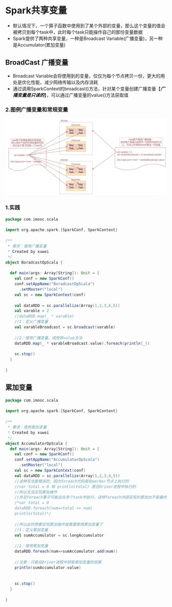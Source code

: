 # Spark共享变量
- 默认情况下，一个算子函数中使用到了某个外部的变量，那么这个变量的值会被拷贝到每个task中，此时每个task只能操作自己的那份变量数据
- Spark提供了两种共享变量，一种是Broadcast Variable(广播变量)，另一种是Accumulator(累加变量)

## BroadCast 广播变量
- Broadcast Variable会将使用到的变量，仅仅为每个节点拷贝一份，更大的用处是优化性能，减少网络传输以及内存消耗
- 通过调用SparkContext的broadcast()方法，针对某个变量创建广播变量【**_广播变量是只读的_**】，可以通过广播变量的value()方法获取值

### 2.图例广播变量和常规变量
![fail](img/6.1.png)

### 1.实践
```scala
package com.imooc.scala

import org.apache.spark.{SparkConf, SparkContext}

/**
 * 需求：使用广播变量
 * Created by xuwei
 */
object BoradcastOpScala {

  def main(args: Array[String]): Unit = {
    val conf = new SparkConf()
    conf.setAppName("BoradcastOpScala")
      .setMaster("local")
    val sc = new SparkContext(conf)

    val dataRDD = sc.parallelize(Array(1,2,3,4,5))
    val varable = 2
    //dataRDD.map(_ * varable)
    //1：定义广播变量
    val varableBroadcast = sc.broadcast(varable)

    //2：使用广播变量，调用其value方法
    dataRDD.map(_ * varableBroadcast.value).foreach(println(_))

    sc.stop()
  }

}
```

## 累加变量

```scala
package com.imooc.scala

import org.apache.spark.{SparkConf, SparkContext}

/**
 * 需求：使用累加变量
 * Created by xuwei
 */
object AccumulatorOpScala {
  def main(args: Array[String]): Unit = {
    val conf = new SparkConf()
    conf.setAppName("AccumulatorOpScala")
      .setMaster("local")
    val sc = new SparkContext(conf)
    val dataRDD = sc.parallelize(Array(1,2,3,4,5))
    //这种写法是错误的，因为foreach代码是在worker节点上执行的
    //var total = 0 和 println(total) 是在Driver进程中执行的
    //所以无法实现累加操作
    //并且foreach算子可能会在多个task中执行，这样foreach内部实现的累加也不是最终全局累加的结果
    /*var total = 0
    dataRDD.foreach(num=>total += num)
    println(total)*/

    //所以此时想要实现累加操作就需要使用累加变量了
    //1：定义累加变量
    val sumAccumulator = sc.longAccumulator

    //2：使用累加变量
    dataRDD.foreach(num=>sumAccumulator.add(num))

    //注意：只能在Driver进程中获取累加变量的结果
    println(sumAccumulator.value)


    sc.stop()
  }

}
```